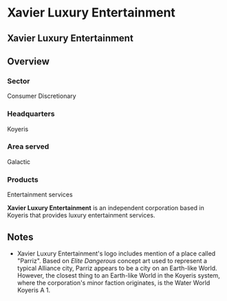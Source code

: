 # Xavier Luxury Entertainment
## Xavier Luxury Entertainment

		

## Overview

### Sector

Consumer Discretionary

### Headquarters

Koyeris

### Area served

Galactic

### Products

Entertainment services

**Xavier Luxury Entertainment** is an independent corporation based in Koyeris that provides luxury entertainment services.

## Notes

- Xavier Luxury Entertainment's logo includes mention of a place called "Parriz". Based on *Elite Dangerous* concept art used to represent a typical Alliance city, Parriz appears to be a city on an Earth-like World. However, the closest thing to an Earth-like World in the Koyeris system, where the corporation's minor faction originates, is the Water World Koyeris A 1.